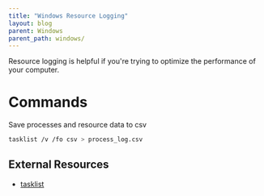 ```yaml
---
title: "Windows Resource Logging"
layout: blog
parent: Windows
parent_path: windows/
---
```

Resource logging is helpful if you're trying to optimize the performance of your computer.


# Commands
Save processes and resource data to csv
```bash
tasklist /v /fo csv > process_log.csv
```


## **External Resources**
* [tasklist](https://docs.microsoft.com/en-us/windows-server/administration/windows-commands/tasklist)